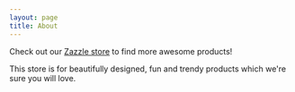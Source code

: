 ```yaml
---
layout: page
title: About
---
```


<p class="message">
  Check out our <a href="{{site.outlink}}{{site.zazzle.store}}">Zazzle store</a> to find more awesome products!
</p>

This store is for beautifully designed, fun and trendy products which we're sure you will love.